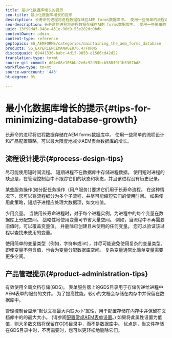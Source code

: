 ```yaml
---
title: 最小化数据库增长的提示
seo-title: 最小化数据库增长的提示
description: 长寿命的进程将进程数据存储在AEM forms数据库中。 使用一些简单的流程设计和产品配置策略，可以最大限度地减少AEM表单数据库的增长。
seo-description: 长寿命的进程将进程数据存储在AEM forms数据库中。 使用一些简单的流程设计和产品配置策略，可以最大限度地减少AEM表单数据库的增长。
uuid: 13f99d4f-848e-451e-90d9-55e202dc0bdb
contentOwner: admin
content-type: reference
geptopics: SG_AEMFORMS/categories/maintaining_the_aem_forms_database
products: SG_EXPERIENCEMANAGER/6.4/FORMS
discoiquuid: 89441336-babc-4d1f-9053-d1566cd42d22
translation-type: tm+mt
source-git-commit: d04e08e105bba2e6c92d93bcb58839f1b5307bd8
workflow-type: tm+mt
source-wordcount: '443'
ht-degree: 0%

---
```



# 最小化数据库增长的提示{#tips-for-minimizing-database-growth}

长寿命的进程将进程数据存储在AEM forms数据库中。 使用一些简单的流程设计和产品配置策略，可以最大限度地减少AEM表单数据库的增长。

## 流程设计提示{#process-design-tips}

尽可能使用短时间流程。 短期进程不在数据库中存储进程数据。 使用短时进程的缺点是，在管理控制台中不跟踪它们的状态和状态，并且该进程没有历史记录。

某些服务操作(如分配任务操作（用户服务）)要求它们用于长寿命流程。 在这种情况下，您可以将流程细分为多个子流程，并尽可能缩短它们的使用时间。 如果使用此策略，短期子进程应处理大数据项，如文档值。

少用变量。 当使用长寿命进程时，对于每个进程实例，为进程中的每个变量在数据库上分配空间。 战略性地使用变量可节省大量空间。 例如，当流程中不再需要旧值时，可以覆盖变量值。 并删除已创建且未使用的任何变量。 您可以验证该过程以查找未使用的变量。

使用简单的变量类型（例如，字符串或int），并尽可能避免使用复杂的变量类型。 即使变量不包含值，也会为变量分配数据库空间。 复杂变量通常比简单变量需要更多空间。

## 产品管理提示{#product-administration-tips}

有效使用全局文档存储(GDS)。 表单服务器上的GDS目录用于存储传递给进程中AEM表单的服务的文件。 为了提高性能，较小的文档会存储在内存中并保留在数据库中。

管理控制台显示“默认文档最大内联大小”属性，用于配置存储在内存中并保留在文档库中的的最大大小。 (请参阅[配置常规AEM表单设置](/help/forms/using/admin-help/configure-general-aem-forms-settings.md#configure-general-aem-forms-settings)。) 如果将此属性设置为低值，则大多数文档将保留在GDS目录中，而不是数据库中。 优点是，当文件存储在GDS目录中时，不再需要时，您可以更轻松地删除它们。
